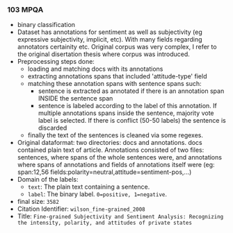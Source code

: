 ### 103 MPQA

- binary classification
- Dataset has annotations for sentiment as well as subjectivity (eg expressive subjectivity, implicit, etc). With many
  fields regarding annotators certainity etc. Original corpus was very complex, I refer to the original disertation
  thesis where corpus was introduced.
- Preprocessing steps done:
    - loading and matching docs with its annotations
    - extracting annotations spans that included 'attitude-type' field
    - matching these annotation spans with sentence spans such:
        - sentence is extracted as annotated if there is an annotation span INSIDE the sentence span
        - sentence is labeled according to the label of this annotation. If multiple annotations spans inside the
          sentence, majority vote label is selected. If there is conflict (50-50 labels) the sentence is discarded
    - finally the text of the sentences is cleaned via some regexes.
- Original dataformat: two directories: docs and annotations. docs contained plain text of article. Annotations
  consisted of two files: sentences, where spans of the whole sentences were, and annotations where spans of annotations
  and fields of annotations itself were (eg: span:12,56 fields:polarity=neutral,attitude=sentiment-pos,...)
- Domain of the labels:
    - `text`: The plain text containing a sentence.
    - `label`: The binary label. `0=positive, 1=negative`.
- final size: `3582`
- Citation Identifier: `wilson_fine-grained_2008`
- Title:
  `Fine-grained Subjectivity and Sentiment Analysis: Recognizing the intensity, polarity, and attitudes of private states`